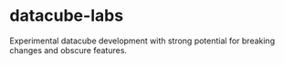 # datacube-labs
Experimental datacube development with strong potential for breaking changes and obscure features.

